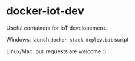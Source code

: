 # docker-iot-dev
Useful containers for IoT developement.

Windows: launch `docker stack deploy.bat` script

Linux/Mac: pull requests are welcome :)
